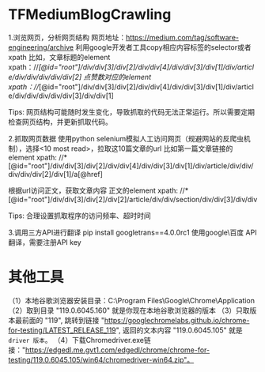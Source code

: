 # TFMediumBlogCrawling
1.浏览网页，分析网页结构
网页地址：https://medium.com/tag/software-engineering/archive
利用google开发者工具copy相应内容标签的selector或者xpath
比如，文章标题的element xpath：//*[@id="root"]/div/div[3]/div[2]/div/div[4]/div/div[3]/div[1]/div/article/div/div/div/div/div[2]
点赞数对应的element xpath：//*[@id="root"]/div/div[3]/div[2]/div/div[4]/div/div[3]/div[1]/div/article/div/div/div/div/div[3]/div/div[1]

Tips: 网页结构可能随时发生变化，导致抓取的代码无法正常运行。所以需要定期检查网页结构，并更新抓取代码。

2.抓取网页数据
使用python selenium模拟人工访问网页（规避网站的反爬虫机制），选择<10 most read>，拉取这10篇文章的url
比如第一篇文章链接的element xpath: //*[@id="root"]/div/div[3]/div[2]/div/div[4]/div/div[3]/div[1]/div/article/div/div/div/div/div[2]/div[1]/a[@href]

根据url访问正文，获取文章内容
正文的element xpath:  //*[@id="root"]/div/div[3]/div[2]/div[2]/article/div/div/section/div/div[3]/div/div

Tips: 合理设置抓取程序的访问频率、超时时间

3.调用三方API进行翻译
pip install googletrans==4.0.0rc1
使用google\百度 API翻译，需要注册API key


# 其他工具
（1）本地谷歌浏览器安装目录：C:\Program Files\Google\Chrome\Application
（2）取到目录 "119.0.6045.160" 就是你现在本地谷歌浏览器的版本
（3）只取版本最前面的 "119", 跳转到链接 "https://googlechromelabs.github.io/chrome-for-testing/LATEST_RELEASE_119", 返回的文本内容 "119.0.6045.105" 就是 `driver 版本`。
（4）下载Chromedriver.exe链接："https://edgedl.me.gvt1.com/edgedl/chrome/chrome-for-testing/119.0.6045.105/win64/chromedriver-win64.zip"。
